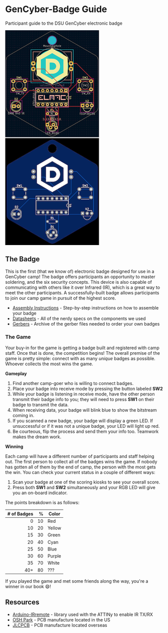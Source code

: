 

# GenCyber-Badge Guide
Participant guide to the DSU GenCyber electronic badge

![PCB design of the badge](https://github.com/DSUmjham/GenCyber/blob/master/Badge/Images/pcb-design.png?raw=true)![PCB gerber image of the badge](https://github.com/DSUmjham/GenCyber/blob/master/Badge/Images/pcb-gerber.png?raw=true)

## The Badge
This is the first (that we know of) electronic badge designed for use in a GenCyber camp! The badge offers participants an opportunity to master soldering, and the six security concepts. This device is also capable of communicating with others like it over Infrared (IR), which is a great way to meet the other participants. A successfully-built badge allows participants to join our camp game in pursuit of the highest score. 

 - [Assembly Instructions](https://github.com/DSUmjham/GenCyber/blob/master/Badge/Articles/Assembly.md) - Step-by-step instructions on how to assemble your badge
 - [Datasheets](https://github.com/DSUmjham/GenCyber/tree/master/Badge/Datasheets) - All of the nerdy specs on the components we used
 - [Gerbers](https://github.com/DSUmjham/GenCyber/raw/master/Badge/Gerbers/gencyber-badge-22_2-gerbers.zip) - Archive of the gerber files needed to order your own badges

### The Game
Your buy-in for the game is getting a badge built and registered with camp staff. Once that is done, the competition begins! The overall premise of the game is pretty simple: connect with as many *unique* badges as possible. Whoever collects the most wins the game.

**Gameplay**
 1. Find another camp-goer who is willing to connect badges.
 2. Place your badge into receive mode by pressing the button labeled **SW2**
 3. While your badge is listening in receive mode, have the other person transmit their badge info to you; they will need to press **SW1** on their badge to transmit the data.
 4. When receiving data, your badge will blink blue to show the bitstream coming in.
 5. If you scanned a new badge, your badge will display a green LED. If unsuccessful or if it was not a unique badge, your LED will light up red.
 6. Be courteous, flip the process and send them your info too. Teamwork makes the dream work.

**Winning**

Each camp will have a different number of participants and staff helping out. The first person to collect all of the badges wins the game. If nobody has gotten all of them by the end of camp, the person with the most gets the win. You can check your current status in a couple of different ways:

 1. Scan your badge at one of the scoring kiosks to see your overall score.
 2. Press both **SW1** and **SW2** simultaneously and your RGB LED will give you an on-board indicator.
   
   The points breakdown is as follows:
 
 | # of Badges  | % | Color |
 |---: |---:|---    |
 | 0   | 10 | Red   |
 | 10  | 20 | Yellow|
 | 15  | 30 | Green |
 | 20  | 40 | Cyan  |
 | 25  | 50 | Blue  |
 | 30  | 60 | Purple|
 | 35  | 70 | White |
 | 40+ | 80 | ???   |


If you played the game and met some friends along the way, you're a winner in our book :smile:!

## Resources
* [Arduino-IRremote](https://github.com/Arduino-IRremote/Arduino-IRremote) - library used with the ATTINy to enable IR TX/RX
* [OSH Park](https://oshpark.com) -  PCB manufacture located in the US
* [JLCPCB](https://jlcpcb.com) - PCB manufacture located overseas